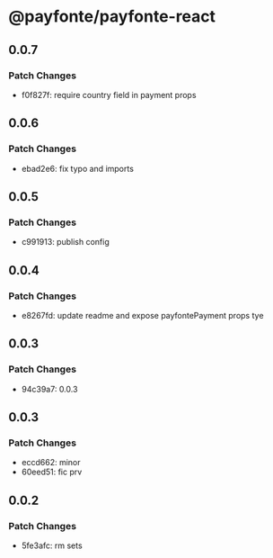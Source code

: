 # @payfonte/payfonte-react

## 0.0.7

### Patch Changes

- f0f827f: require country field in payment props

## 0.0.6

### Patch Changes

- ebad2e6: fix typo and imports

## 0.0.5

### Patch Changes

- c991913: publish config

## 0.0.4

### Patch Changes

- e8267fd: update readme and expose payfontePayment props tye

## 0.0.3

### Patch Changes

- 94c39a7: 0.0.3

## 0.0.3

### Patch Changes

- eccd662: minor
- 60eed51: fic prv

## 0.0.2

### Patch Changes

- 5fe3afc: rm sets
